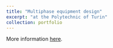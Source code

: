 ```yaml
---
title: "Multiphase equipment design"
excerpt: "at the Polytechnic of Turin"
collection: portfolio
---
```


More information [here](https://didattica.polito.it/pls/portal30/gap.pkg_guide.viewGap?p_cod_ins=01RWPMW&p_a_acc=2025&p_header=S&p_lang=IT&multi=N "Polito").


